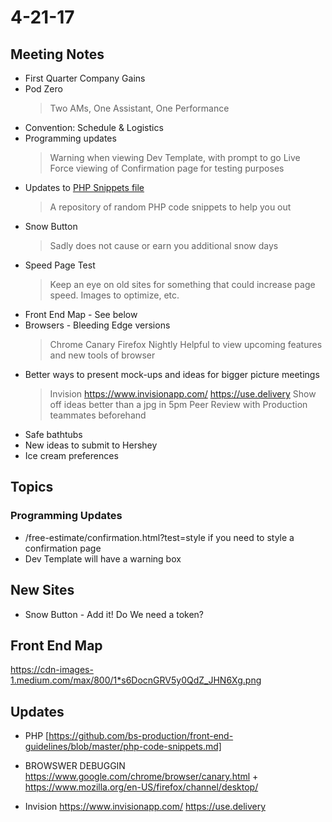 # 4-21-17

## Meeting Notes
- First Quarter Company Gains
- Pod Zero
  > Two AMs, One Assistant, One Performance
- Convention: Schedule & Logistics
- Programming updates
  > Warning when viewing Dev Template, with prompt to go Live
  > Force viewing of Confirmation page for testing purposes
- Updates to <a href="https://github.com/bs-production/front-end-guidelines/blob/master/php-code-snippets.md">PHP Snippets file</a>
  > A repository of random PHP code snippets to help you out
- Snow Button
  > Sadly does not cause or earn you additional snow days
- Speed Page Test
  > Keep an eye on old sites for something that could increase page speed.  Images to optimize, etc.
- Front End Map - See below
- Browsers - Bleeding Edge versions
  > Chrome Canary
  > Firefox Nightly
  > Helpful to view upcoming features and new tools of browser
- Better ways to present mock-ups and ideas for bigger picture meetings
  > Invision https://www.invisionapp.com/
  > https://use.delivery
  > Show off ideas better than a jpg in 5pm
  > Peer Review with Production teammates beforehand
- Safe bathtubs
- New ideas to submit to Hershey
- Ice cream preferences
  

## Topics 

### Programming Updates 
- /free-estimate/confirmation.html?test=style  if you need to style a confirmation page
- Dev Template will have a warning box
## New Sites
- Snow Button - Add it! Do We need a token? 

## Front End Map
https://cdn-images-1.medium.com/max/800/1*s6DocnGRV5y0QdZ_JHN6Xg.png


## Updates 
- PHP [https://github.com/bs-production/front-end-guidelines/blob/master/php-code-snippets.md]

- BROWSWER DEBUGGIN https://www.google.com/chrome/browser/canary.html  + https://www.mozilla.org/en-US/firefox/channel/desktop/

- Invision https://www.invisionapp.com/   https://use.delivery
